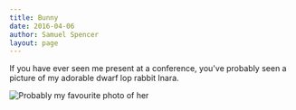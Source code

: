 ```yaml
---
title: Bunny
date: 2016-04-06
author: Samuel Spencer
layout: page
---
```

If you have ever seen me present at a conference, you've probably seen a picture of my adorable dwarf lop rabbit Inara.

![Probably my favourite photo of her](https://lh3.googleusercontent.com/wW1Z3tpzQKx5gZKWyCedcaI8KW0CLeQ6xFJqn4n0kdDdNtyhQ6AFaL6exNFsaXKh4iPiGQ6sOsKEpAQzfJndJLYQhEa6z4TAH0QC_HZ95Ki4CopJApZSrGy6hf0OUbNHWTE6mVFgLvt3tWYI0LwAs-aubo3qJAFKGglJIH1LVXJx2oE31z8gzkzCkznZB_U70BRr77UVKs93eXJ4nYHOobQ4C3v_NrhZNMraD1sTAIBWMfHr34iMlpuSrqOKAexLZgVwJ2Aj0S9Pf8vP0OjVDRXNzmV5_OfgdPbLRnRivx2j6LyijzzA2qJMwgltYU3uShO-ZdwwcrkRWpJlqeixL1kdOS67F2zlNBQhOzwtMv3udMP_MsME_joFUqmXdC632omv8EHfS3bXI1CMZY9oKwf7K1mPbX4ulaZKECuSS_hMnjVFppTUn9Qt32B6VUmrIe8RZw4bYrqRE5WwU3q9tIQxb0KrkjXryriYnUiDnhdSBIHdQJ7tK3D-xCJVhAKc3bExEUi30rbgZ-gPYOxUAObqO8fU2Ya3Fsg8ISU3-GvLZ-6lz-ZroK_ztTB3GDH4zjYZ=w640-h480-no)
